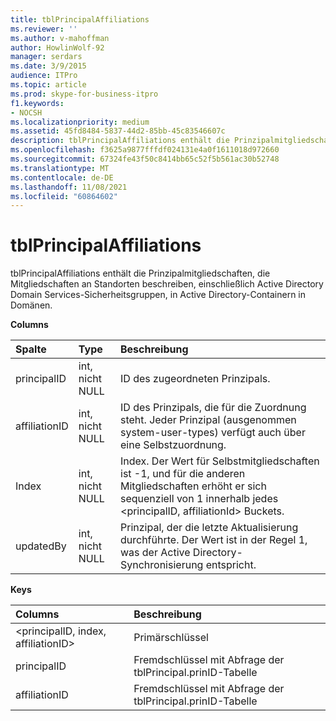 ```yaml
---
title: tblPrincipalAffiliations
ms.reviewer: ''
ms.author: v-mahoffman
author: HowlinWolf-92
manager: serdars
ms.date: 3/9/2015
audience: ITPro
ms.topic: article
ms.prod: skype-for-business-itpro
f1.keywords:
- NOCSH
ms.localizationpriority: medium
ms.assetid: 45fd8484-5837-44d2-85bb-45c83546607c
description: tblPrincipalAffiliations enthält die Prinzipalmitgliedschaften, die Mitgliedschaften an Standorten beschreiben, einschließlich Active Directory Domain Services-Sicherheitsgruppen, in Active Directory-Containern in Domänen.
ms.openlocfilehash: f3625a9877fffdf024131e4a0f1611018d972660
ms.sourcegitcommit: 67324fe43f50c8414bb65c52f5b561ac30b52748
ms.translationtype: MT
ms.contentlocale: de-DE
ms.lasthandoff: 11/08/2021
ms.locfileid: "60864602"
---
```

# <a name="tblprincipalaffiliations"></a>tblPrincipalAffiliations
 
tblPrincipalAffiliations enthält die Prinzipalmitgliedschaften, die Mitgliedschaften an Standorten beschreiben, einschließlich Active Directory Domain Services-Sicherheitsgruppen, in Active Directory-Containern in Domänen.
  
**Columns**

|**Spalte**|**Type**|**Beschreibung**|
|:-----|:-----|:-----|
|principalID  <br/> |int, nicht NULL  <br/> |ID des zugeordneten Prinzipals.  <br/> |
|affiliationID  <br/> |int, nicht NULL  <br/> |ID des Prinzipals, die für die Zuordnung steht. Jeder Prinzipal (ausgenommen system-user-types) verfügt auch über eine Selbstzuordnung.  <br/> |
|Index  <br/> |int, nicht NULL  <br/> |Index. Der Wert für Selbstmitgliedschaften ist -1, und für die anderen Mitgliedschaften erhöht er sich sequenziell von 1 innerhalb jedes \<principalID, affiliationId\> Buckets.  <br/> |
|updatedBy  <br/> |int, nicht NULL  <br/> |Prinzipal, der die letzte Aktualisierung durchführte. Der Wert ist in der Regel 1, was der Active Directory-Synchronisierung entspricht.  <br/> |
   
**Keys**

|**Columns**|**Beschreibung**|
|:-----|:-----|
|\<principalID, index, affiliationID\>  <br/> |Primärschlüssel  <br/> |
|principalID  <br/> |Fremdschlüssel mit Abfrage der tblPrincipal.prinID-Tabelle  <br/> |
|affiliationID  <br/> |Fremdschlüssel mit Abfrage der tblPrincipal.prinID-Tabelle  <br/> |
   

